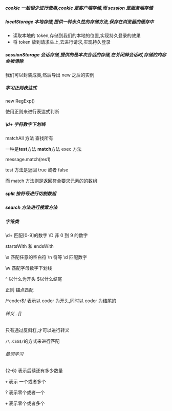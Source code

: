 ##### cookie 一般很少进行使用,cookie 是客户端存储,而 session 是服务端存储

##### localStorage 本地存储,提供一种永久性的存储方法,保存在浏览器的缓存中

- 读取本地的 token,存储到我们的本地的位置,实现持久登录的效果
- 将 token 放到请求头上,去进行请求,实现持久登录

##### sessionStorage 会话存储,提供的是本次会话的存储,在关闭掉会话时,存储的内容会被清除

我们可以封装成类,然后导出 new 之后的实例

##### 学习正则表达式

new RegExp()

使用正则来进行表达式判断

##### \d+ 字符数字下划线

matchAll 方法 查找所有

一种是**test**方法 **match**方法 exec 方法

message.match(res1)

test 方法是返回 true 或者 false

而 match 方法则是返回符合要求元素的的数组

##### split 按符号进行切割数组

##### search 方法进行搜索方法

##### 字符类

\d+ 匹配[0-9]的数字 \D 非 0 到 9 的数字

startsWith 和 endsWith

\s 匹配任意的空白符 \n 符等
\d 匹配数字

\w 匹配字母数字下划线

^ 以什么为开头 $以什么结尾

正则 锚点匹配

/^coder$/ 表示以 coder 为开头,同时以 coder 为结尾的

###### 转义 . []

只有通过反斜杠,才可以进行转义

`/\.CSS$/`的方式来进行匹配

###### 量词学习

{2-6} 表示后续还有多少数量

`+` 表示 一个或者多个

? 表示零个或者一个

`+` 表示零个或者多个
